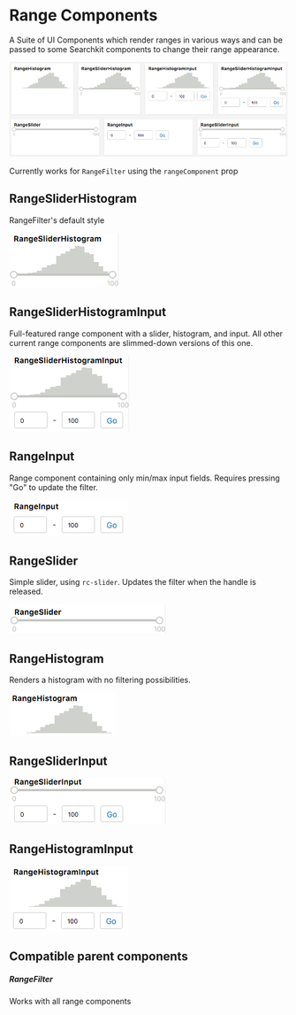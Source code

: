 # Range Components
A Suite of UI Components which render ranges in various ways and can be passed to some Searchkit components to change their range appearance.

<img src="./assets/range-components.png" />

Currently works for `RangeFilter` using the `rangeComponent` prop

## RangeSliderHistogram

RangeFilter's default style

<img src="./assets/range-slider-histogram.png"/>

## RangeSliderHistogramInput

Full-featured range component with a slider, histogram, and input. All other current range components are slimmed-down versions of this one.

<img src="./assets/range-slider-histogram-input.png"/>

## RangeInput

Range component containing only min/max input fields. Requires pressing "Go" to update the filter.

<img src="./assets/range-input.png"/>

## RangeSlider

Simple slider, using `rc-slider`. Updates the filter when the handle is released. 

<img src="./assets/range-slider.png"/>

## RangeHistogram

Renders a histogram with no filtering possibilities.

<img src="./assets/range-histogram.png"/>

## RangeSliderInput

<img src="./assets/range-slider-input.png"/>

## RangeHistogramInput

<img src="./assets/range-histogram-input.png"/>

## Compatible parent components

##### RangeFilter

Works with all range components